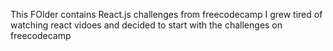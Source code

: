 This FOlder contains React.js challenges from freecodecamp
I grew tired of watching react vidoes and decided to start with the challenges on freecodecamp